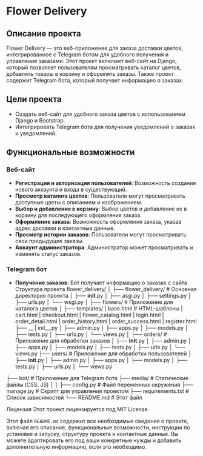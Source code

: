 # Flower Delivery 
## Описание проекта

Flower Delivery — это веб-приложение для заказа доставки цветов, интегрированное с Telegram ботом для удобного получения и управления заказами. 
Этот проект включает веб-сайт на Django, который позволяет пользователям просматривать каталог цветов, добавлять товары в корзину и оформлять заказы. Также проект содержит Telegram бота, который получает информацию о заказах.

## Цели проекта

- Создать веб-сайт для удобного заказа цветов с использованием Django и Bootstrap.
- Интегрировать Telegram бота для получения уведомлений о заказах и уведомлений.

## Функциональные возможности

### Веб-сайт
- **Регистрация и авторизация пользователей**: Возможность создания нового аккаунта и входа в существующий.
- **Просмотр каталога цветов**: Пользователи могут просматривать доступные цветы с описанием и изображением.
- **Выбор и добавление в корзину**: Выбор цветов и добавление их в корзину для последующего оформления заказа.
- **Оформление заказа**: Возможность оформления заказа, указав адрес доставки и контактные данные.
- **Просмотр истории заказов**: Пользователи могут просматривать свои предыдущие заказы.
- **Аккаунт администратора**: Администратор может просматривать и изменять статус заказов.

### Telegram бот
- **Получение заказов**: Бот получает информацию о заказах c сайта
Структура проекта
flower_delivery/
│
├── flower_delivery/             # Основная директория проекта
│   ├── __init__.py
│   ├── asgi.py
│   ├── settings.py
│   ├── urls.py
│   └── wsgi.py
│
├── flowers/                     # Приложение для каталога цветов
│   ├── templates/ 
|     base.html                    # HTML-шаблоны
|     cart.html
|     checkout.html
|     flower_catalog.html
|     login.html
|     order_detail.html
|     order_history.html
|     order_success.html
|     register.html            
├── __
    |   init__.py
│   ├── admin.py
│   ├── apps.py
│   ├── models.py
│   ├── tests.py
│   ├── urls.py
│   └── views.py
│
├── orders/                      # Приложение для обработки заказов
│   ├── __init__.py
│   ├── admin.py
│   ├── apps.py
│   ├── models.py
│   ├── tests.py
│   ├── urls.py
│   └── views.py
├── users/                      # Приложение для обработки пользователей
│   ├── __init__.py
│   ├── admin.py
│   ├── apps.py
│   ├── models.py
│   ├── tests.py
│   ├── urls.py
│   └── views.py

├── bot/                         # Приложение для Telegram бота
├── media/                       # Статические файлы (CSS, JS)
│
│
├── config.py                    # Файл переменных окружения
├── manage.py                    # Скрипт для управления проектом
├── requirements.txt             # Список зависимостей
└── README.md                    # Этот файл

Лицензия
Этот проект лицензируется под MIT License.


Этот файл `README.md` содержит все необходимые сведения о проекте, включая его описание, функциональные возможности, инструкции по установке и запуску, структуру проекта и контактные данные. 
Вы можете адаптировать его под ваши конкретные нужды и добавить дополнительную информацию, если это необходимо.
